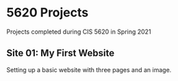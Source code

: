 # 5620 Projects
Projects completed during CIS 5620 in Spring 2021

## Site 01: My First Website
Setting up a basic website with three pages and an image.
